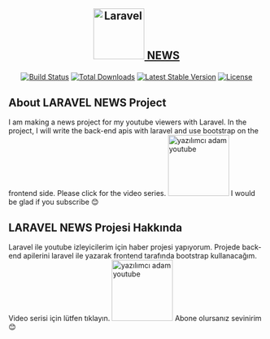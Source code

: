 ## <p align="center"><a href="https://laravel.com" target="_blank"><img src="https://raw.githubusercontent.com/laravel/art/master/logo-lockup/5%20SVG/2%20CMYK/1%20Full%20Color/laravel-logolockup-cmyk-red.svg" width="100" alt="Laravel"> NEWS</a></p>

<p align="center">
<a href="https://github.com/laravel/framework/actions"><img src="https://github.com/laravel/framework/workflows/tests/badge.svg" alt="Build Status"></a>
<a href="https://packagist.org/packages/laravel/framework"><img src="https://img.shields.io/packagist/dt/laravel/framework" alt="Total Downloads"></a>
<a href="https://packagist.org/packages/laravel/framework"><img src="https://img.shields.io/packagist/v/laravel/framework" alt="Latest Stable Version"></a>
<a href="https://packagist.org/packages/laravel/framework"><img src="https://img.shields.io/packagist/l/laravel/framework" alt="License"></a>
</p>

## About LARAVEL NEWS Project
I am making a news project for my youtube viewers with Laravel. In the project, I will write the back-end apis with laravel and use bootstrap on the frontend side. Please click for the video series. 
<a href="https://www.youtube.com/playlist?list=PLvDYObN1J9DIwIOToJCVztg1abOD5F8cw"><img src="https://i3.ytimg.com/vi/8heYwjDgOxA/maxresdefault.jpg" width="120" alt="yazılımcı adam youtube"></a>
I would be glad if you subscribe 😊

## LARAVEL NEWS Projesi Hakkında
Laravel ile youtube izleyicilerim için haber projesi yapıyorum. Projede back-end apilerini laravel ile yazarak frontend tarafında bootstrap kullanacağım. Video serisi için lütfen tıklayın. 
<a href="https://www.youtube.com/playlist?list=PLvDYObN1J9DIwIOToJCVztg1abOD5F8cw"><img src="https://i3.ytimg.com/vi/8heYwjDgOxA/maxresdefault.jpg" width="120" alt="yazılımcı adam youtube"></a>
Abone olursanız sevinirim 😊
